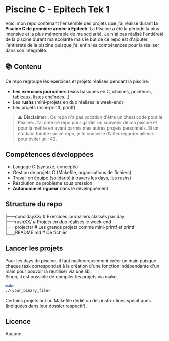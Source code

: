# Piscine C - Epitech Tek 1

Voici mon repo contenant l'ensemble des projets que j'ai réalisé durant **la Piscine C de première année à Epitech**.
La Piscine a été la période la plus intensive et la plus mémorable de ma scolarité.
Je n'ai pas réalisé l'entiéreté de la piscine durant ma scolarité mais le but de ce repo est d'ajouter l'entiéreté de la piscine puisque j'ai enfin les compétences pour la réaliser dans son intégralité.

## 📚 Contenu

Ce repo regroupe les exercices et projets réalisés pendant la piscine:
- **Les exercices journaliers** (exos basiques en C, chaines, pointeurs, tableaux, listes chaînées...)
- Les **rushs** (mini-projets en duo réalisés le week-end)
- Les projets (mini-printf, printf)

> ⚠️ **Disclaimer :**
> Ce repo n'a pas vocation d'être un cheat code pour la Piscine.
> J'ai créé ce repo pour garder un souvenir de ma piscine et pour la mettre en avant parmis mes autres projets personnels.
> Si un étudiant tombe sur ce repo, je te conseille d'aller regarder ailleurs pour éviter un -42.

## Compétences développées

- Langage C (syntaxe, concepts)
- Gestion de projets C (Makefile, organisations de fichiers)
- Travail en équipe (solidarité à travers les days, les rushs)
- Résolution de problème sous pression
- **Autonomie  et rigueur** dans le développement

## Structure du repo
|----cpooldayXX/  # Exercices journaliers classés par day    
|----rushXX/ # Projets en duo réalisés le week-end     
|----projects/ # Les grands projets comme mini-printf et printf     
|____README.md # Ce fichier     

## Lancer les projets
Pour les days de piscine, il faut malheureusement créer un main puisque chaque task correspondait à la création d'une fonction indépendante d'un main pour pouvoir la réutiliser via une lib.    
Sinon, il est possible de compiler les projets via make.   
```bash
make
./<your_binary_file>
```
Certains projets ont un Makefile dédié ou des instructions spécifiques (indiquées dans leur dossier respectif).

## Licence
Aucune.

